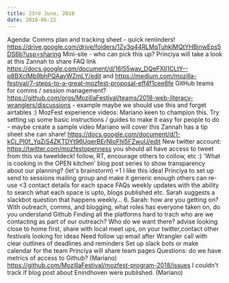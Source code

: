 ```yaml
---
title: 23rd June, 2018
date: 2018-06-22
---
```


Agenda:
Comms plan and tracking sheet - quick reminders!
https://drive.google.com/drive/folders/1Zv3q44RLMqTuhklMQtYHBinwEps5DS6b?usp=sharing
Mini-site - who can pick this up?
Princiya will take a look at this
Zannah to share FAQ link https://docs.google.com/document/d/16I55way_DQeFXII1CLtY--p8BXcIMb9bhPQAavWZmLY/edit and https://medium.com/mozilla-festival/7-steps-to-a-great-mozfest-proposal-eff4f1cee6fe
 GitHub teams for comms / session management?
https://github.com/orgs/MozillaFestival/teams/2018-web-literacy-wranglers/discussions - example
maybe we should use this and forget airtables :)
MozFest experience videos: Mariano keen to champion this.
Try setting up some basic instructions / guides to make it easy for people to do - maybe create a sample video
Mariano will cover this
Zannah has a tip sheet she can share!  https://docs.google.com/document/d/1-kCj_PI0f_YqZiS4ZKTDYt96UqerBErNloFhl5FZwuU/edit
New twitter account: https://twitter.com/mozfestopenness
you should all have access to tweet from this via tweetdeck!
follow, RT, encourage others to collow, etc :)
'What is cooking in the OPEN kitchen' blog post series to show transparency about our planning? (let's brainstorm)
+1 I like this idea!
Princiya to set up
send to sessions mailing group and make it generic enough others can re-use <3
contact details for each space
FAQs
weekly updates with the ability to search what each space is upto, blogs published etc.
Sarah suggests a slackbot question that happens weekly...
6. Sarah: how are you getting on? With outreach, comms, and blogging, what roles has everyone taken on, do you understand Github
Finding all the platforms hard to trach
who are we contacting as part of our outreach? Who do we want there?
advise looking close to home first, share with local meet ups, on your twitter,contact other festivals looking for ideas
Need follow up email after Wrangler call with clear outlines of deadlines and reminders
Set up slack bots or make calendar for the team
Princiya will share team pages
Questions: do we have metrics of access to Github? (Mariano)
https://github.com/MozillaFestival/mozfest-program-2018/issues
I couldn't track if blog post about Enindhoven were published. (Mariano)
